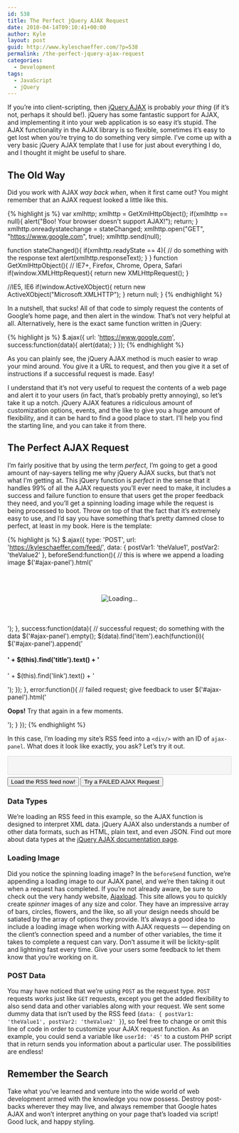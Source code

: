 ```yaml
---
id: 538
title: The Perfect jQuery AJAX Request
date: 2010-04-14T09:10:41+00:00
author: Kyle
layout: post
guid: http://www.kyleschaeffer.com/?p=538
permalink: /the-perfect-jquery-ajax-request
categories:
  - Development
tags:
  - JavaScript
  - jQuery
---
```

If you’re into client-scripting, then [jQuery AJAX](https://api.jquery.com/category/ajax/) is probably _your thing_ (if it’s not, perhaps it should be!). jQuery has some fantastic support for AJAX, and implementing it into your web application is so easy it’s stupid. The AJAX functionality in the AJAX library is so flexible, sometimes it’s easy to get lost when you’re trying to do something very simple. I’ve come up with a very basic jQuery AJAX template that I use for just about everything I do, and I thought it might be useful to share.

## The Old Way

Did you work with AJAX _way back when_, when it first came out? You might remember that an AJAX request looked a little like this.

{% highlight js %}
var xmlhttp;
xmlhttp = GetXmlHttpObject();
if(xmlhttp == null){
  alert("Boo! Your browser doesn't support AJAX!");
  return;
}
xmlhttp.onreadystatechange = stateChanged;
xmlhttp.open("GET", "https://www.google.com", true);
xmlhttp.send(null);

function stateChanged(){
  if(xmlhttp.readyState == 4){
    // do something with the response text
    alert(xmlhttp.responseText);
  }
}
function GetXmlHttpObject(){
  // IE7+, Firefox, Chrome, Opera, Safari
  if(window.XMLHttpRequest){
    return new XMLHttpRequest();
  }

  //IE5, IE6
  if(window.ActiveXObject){
    return new ActiveXObject("Microsoft.XMLHTTP");
  }
  return null;
}
{% endhighlight %}

In a nutshell, that sucks! All of that code to simply request the contents of Google’s home page, and then alert in the window. That’s not very helpful at all. Alternatively, here is the exact same function written in jQuery:

{% highlight js %}
$.ajax({
  url: 'https://www.google.com',
  success:function(data){
    alert(data);
  }
});
{% endhighlight %}

As you can plainly see, the jQuery AJAX method is much easier to wrap your mind around. You give it a URL to request, and then you give it a set of instructions if a successful request is made. Easy!

I understand that it’s not very useful to request the contents of a web page and alert it to your users (in fact, that’s probably pretty annoying), so let’s take it up a notch. jQuery AJAX features a ridiculous amount of customization options, events, and the like to give you a huge amount of flexibility, and it can be hard to find a good place to start. I’ll help you find the starting line, and you can take it from there.

## The Perfect AJAX Request

I’m fairly positive that by using the term _perfect_, I’m going to get a good amount of nay-sayers telling me why jQuery AJAX sucks, but that’s not what I’m getting at. This jQuery function is _perfect_ in the sense that it handles 99% of all the AJAX requests you’ll ever need to make, it includes a success and failure function to ensure that users get the proper feedback they need, and you’ll get a spinning loading image while the request is being processed to boot. Throw on top of that the fact that it’s extremely easy to use, and I’d say you have something that’s pretty damned close to perfect, at least in my book. Here is the template:

{% highlight js %}
$.ajax({
  type: 'POST',
  url: 'https://kyleschaeffer.com/feed/',
  data: { postVar1: 'theValue1', postVar2: 'theValue2' },
  beforeSend:function(){
    // this is where we append a loading image
    $('#ajax-panel').html('<div class="loading"><img src="/images/loading.gif" alt="Loading..." /></div>');
  },
  success:function(data){
    // successful request; do something with the data
    $('#ajax-panel').empty();
    $(data).find('item').each(function(i){
      $('#ajax-panel').append('<h4>' + $(this).find('title').text() + '</h4><p>' + $(this).find('link').text() + '</p>');
    });
  },
  error:function(){
    // failed request; give feedback to user
    $('#ajax-panel').html('<p class="error"><strong>Oops!</strong> Try that again in a few moments.</p>');
  }
});
{% endhighlight %}

In this case, I’m loading my site’s RSS feed into a `<div/>` with an ID of `ajax-panel`. What does it look like exactly, you ask? Let’s try it out.

<div id="ajax-panel"></div>
<div class="ajax-panel-actions">
  <input id="load-feed" type="button" value="Load the RSS feed now!" /> <input id="load-feed-fail" type="button" value="Try a FAILED AJAX Request" />
</div>

<style type="text/css">
#ajax-panel { background: #f5f5f5; border: 1px #ddd solid; padding: 20px; margin: 0 0 5px 0; } .loading { padding: 50px 0; text-align: center; }
</style>
<script type='text/javascript' src='//ajax.googleapis.com/ajax/libs/jquery/1.10.2/jquery.min.js?ver=1.10.2'></script>
<script type="text/javascript" src="/assets/downloads/the-perfect-ajax.js"></script>

### Data Types

We’re loading an RSS feed in this example, so the AJAX function is designed to interpret XML data. jQuery AJAX also understands a number of other data formats, such as HTML, plain text, and even JSON. Find out more about data types at the [jQuery AJAX documentation page](https://api.jquery.com/jQuery.ajax/).

### Loading Image

Did you notice the spinning loading image? In the `beforeSend` function, we’re appending a loading image to our AJAX panel, and we’re then taking it out when a request has completed. If you’re not already aware, be sure to check out the very handy website, [Ajaxload](https://www.ajaxload.info/). This site allows you to quickly create _spinner_ images of any size and color. They have an impressive array of bars, circles, flowers, and the like, so all your design needs should be satiated by the array of options they provide. It’s always a good idea to include a loading image when working with AJAX requests &mdash; depending on the client’s connection speed and a number of other variables, the time it takes to complete a request can vary. Don’t assume it will be lickity-split and lightning fast every time. Give your users some feedback to let them know that you’re working on it.

### POST Data

You may have noticed that we’re using `POST` as the request type. `POST` requests works just like `GET` requests, except you get the added flexibility to also send data and other variables along with your request. We sent some dummy data that isn’t used by the RSS feed (`data: { postVar1: 'theValue1', postVar2: 'theValue2' }`), so feel free to change or omit this line of code in order to customize your AJAX request function. As an example, you could send a variable like `userId: '45'` to a custom PHP script that in return sends you information about a particular user. The possibilities are endless!

## Remember the Search

Take what you’ve learned and venture into the wide world of web development armed with the knowledge you now possess. Destroy post-backs wherever they may live, and always remember that Google hates AJAX and won’t interpret anything on your page that’s loaded via script! Good luck, and happy styling.
